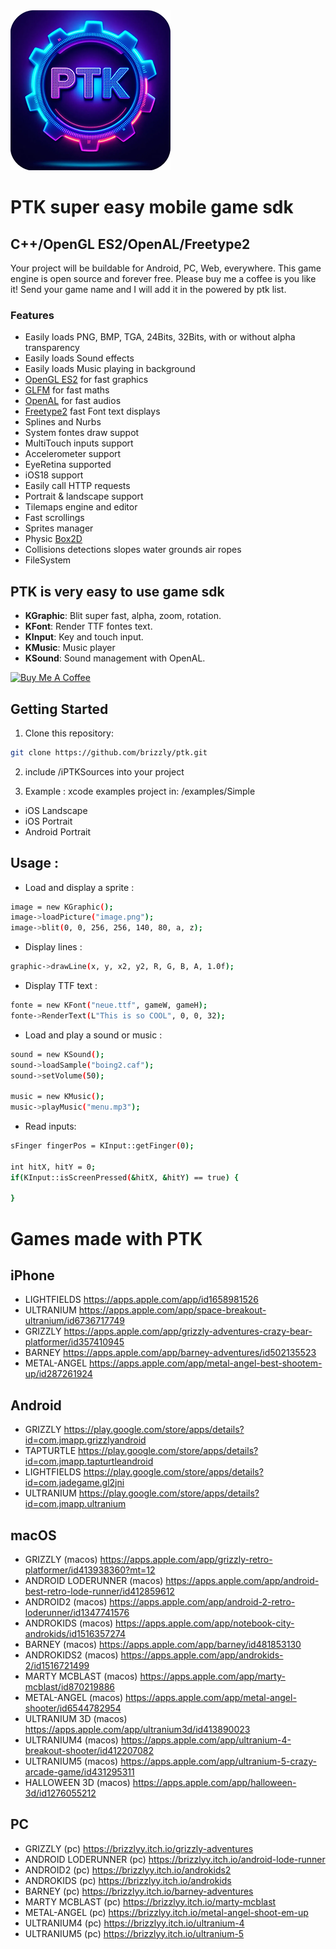 <img src="logo.png" width="256" height="256">

# PTK super easy mobile game sdk
## C++/OpenGL ES2/OpenAL/Freetype2

Your project will be buildable for Android, PC, Web, everywhere.
This game engine is open source and forever free. Please buy me a coffee is you like it!
Send your game name and I will add it in the powered by ptk list.

### Features

- Easily loads PNG, BMP, TGA, 24Bits, 32Bits, with or without alpha transparency
- Easily loads Sound effects
- Easily loads Music playing in background
- [OpenGL ES2](https://www.khronos.org/opengles/) for fast graphics
- [GLFM](https://github.com/brackeen/glfm) for fast maths
- [OpenAL](https://github.com/kcat/openal-soft) for fast audios
- [Freetype2](https://github.com/freetype/freetype) fast  Font text displays 
- Splines and Nurbs
- System fontes draw suppot
- MultiTouch inputs support
- Accelerometer support
- EyeRetina supported
- iOS18 support
- Easily call HTTP requests
- Portrait & landscape support
- Tilemaps engine and editor
- Fast scrollings
- Sprites manager
- Physic [Box2D](https://github.com/erincatto/box2d)
- Collisions detections slopes water grounds air ropes
- FileSystem


## PTK is very easy to use game sdk

- **KGraphic**: Blit super fast, alpha, zoom, rotation.
- **KFont**: Render TTF fontes text.
- **KInput**: Key and touch input.
- **KMusic**: Music player
- **KSound**: Sound management with OpenAL.

[![Buy Me A Coffee](https://cdn.buymeacoffee.com/buttons/default-orange.png)](https://www.buymeacoffee.com/jmapp)



## Getting Started

1. Clone this repository:
```bash
git clone https://github.com/brizzly/ptk.git
```
2. include /iPTKSources into your project   

3. Example : xcode examples project in: /examples/Simple
- iOS Landscape
- iOS Portrait
- Android Portrait

## Usage : 

- Load and display a sprite :
```bash
image = new KGraphic();
image->loadPicture("image.png");
image->blit(0, 0, 256, 256, 140, 80, a, z);
```

- Display lines :
```bash
graphic->drawLine(x, y, x2, y2, R, G, B, A, 1.0f);
```

- Display TTF text :
```bash
fonte = new KFont("neue.ttf", gameW, gameH);
fonte->RenderText(L"This is so COOL", 0, 0, 32); 
```

- Load and play a sound or music :
```bash
sound = new KSound();
sound->loadSample("boing2.caf");
sound->setVolume(50);

music = new KMusic();
music->playMusic("menu.mp3");
```

- Read inputs:
```bash
sFinger fingerPos = KInput::getFinger(0);

int hitX, hitY = 0;
if(KInput::isScreenPressed(&hitX, &hitY) == true) {

}
```



# Games made with PTK

## iPhone
- LIGHTFIELDS https://apps.apple.com/app/id1658981526
- ULTRANIUM https://apps.apple.com/app/space-breakout-ultranium/id6736717749
- GRIZZLY https://apps.apple.com/app/grizzly-adventures-crazy-bear-platformer/id357410945
- BARNEY https://apps.apple.com/app/barney-adventures/id502135523
- METAL-ANGEL https://apps.apple.com/app/metal-angel-best-shootem-up/id287261924

## Android
- GRIZZLY https://play.google.com/store/apps/details?id=com.jmapp.grizzlyandroid
- TAPTURTLE https://play.google.com/store/apps/details?id=com.jmapp.tapturtleandroid
- LIGHTFIELDS https://play.google.com/store/apps/details?id=com.jadegame.gl2jni
- ULTRANIUM https://play.google.com/store/apps/details?id=com.jmapp.ultranium

## macOS
- GRIZZLY (macos) https://apps.apple.com/app/grizzly-retro-platformer/id413938360?mt=12
- ANDROID LODERUNNER (macos) https://apps.apple.com/app/android-best-retro-lode-runner/id412859612
- ANDROID2 (macos) https://apps.apple.com/app/android-2-retro-loderunner/id1347741576
- ANDROKIDS (macos) https://apps.apple.com/app/notebook-city-androkids/id1516357274
- BARNEY (macos) https://apps.apple.com/app/barney/id481853130
- ANDROKIDS2 (macos) https://apps.apple.com/app/androkids-2/id1516721499
- MARTY MCBLAST (macos) https://apps.apple.com/app/marty-mcblast/id870219886
- METAL-ANGEL (macos) https://apps.apple.com/app/metal-angel-shooter/id6544782954
- ULTRANIUM 3D (macos) https://apps.apple.com/app/ultranium3d/id413890023
- ULTRANIUM4 (macos) https://apps.apple.com/app/ultranium-4-breakout-shooter/id412207082
- ULTRANIUM5 (macos) https://apps.apple.com/app/ultranium-5-crazy-arcade-game/id431295311
- HALLOWEEN 3D (macos) https://apps.apple.com/app/halloween-3d/id1276055212

## PC
- GRIZZLY (pc) https://brizzlyy.itch.io/grizzly-adventures
- ANDROID LODERUNNER (pc) https://brizzlyy.itch.io/android-lode-runner
- ANDROID2 (pc) https://brizzlyy.itch.io/androkids2
- ANDROKIDS (pc) https://brizzlyy.itch.io/androkids
- BARNEY (pc) https://brizzlyy.itch.io/barney-adventures
- MARTY MCBLAST (pc) https://brizzlyy.itch.io/marty-mcblast
- METAL-ANGEL (pc) https://brizzlyy.itch.io/metal-angel-shoot-em-up
- ULTRANIUM4 (pc) https://brizzlyy.itch.io/ultranium-4
- ULTRANIUM5 (pc) https://brizzlyy.itch.io/ultranium-5


